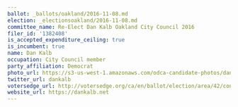 ```yaml
---
ballot: _ballots/oakland/2016-11-08.md
election: _electionsoakland/2016-11-08.md
committee_name: Re-Elect Dan Kalb Oakland City Council 2016
filer_id: '1382408'
is_accepted_expenditure_ceiling: true
is_incumbent: true
name: Dan Kalb
occupation: City Council member
party_affiliation: Democrat
photo_url: https://s3-us-west-1.amazonaws.com/odca-candidate-photos/dan-kalb2.png
twitter_url: dankalb
votersedge_url: http://votersedge.org/ca/en/ballot/election/area/42/contests/contest/13235/candidate/130756?&county=Alameda%20County&election_authority_id=1
website_url: https://dankalb.net
---
```


